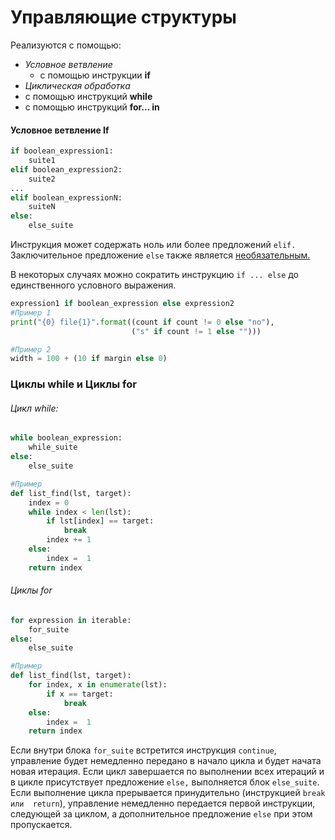 # Управляющие структуры

Реализуются с помощью:

*  *Условное ветвление* 
   *  с помощью инструкции **if**
*  *Циклическая обработка*
  * с помощью инструкций **while**
  * с помощью инструкций **for... in**

#### Условное ветвление If

```python
if boolean_expression1:
    suite1
elif boolean_expression2:
    suite2
...
elif boolean_expressionN:
    suiteN
else:
    else_suite

```

Инструкция может содержать ноль или более предложений `elif.` Заключительное предложение `else` также является <u>необязательным.</u>

В некоторых случаях можно сократить инструкцию `if ... else` до единственного условного выражения.

```python
expression1 if boolean_expression else expression2
#Пример 1
print("{0} file{1}".format((count if count != 0 else "no"),
                           ("s" if count != 1 else "")))

#Пример 2
width = 100 + (10 if margin else 0)

```

### Циклы while и Циклы for

###### Цикл while:

```python
while boolean_expression:
    while_suite
else:
    else_suite

```

```python
#Пример
def list_find(lst, target):
    index = 0
    while index < len(lst):
        if lst[index] == target:
            break
        index += 1
    else:
        index =  1
    return index

```



###### Циклы for

```python
for expression in iterable:
    for_suite
else:
    else_suite

```

```python
#Пример
def list_find(lst, target):
    for index, x in enumerate(lst):
        if x == target:
            break
    else:
        index =  1
    return index

```

Если внутри блока `for_suite` встретится инструкция `continue`, управление будет немедленно передано в начало цикла и будет начата новая итерация. Если цикл завершается по выполнении всех итераций и в цикле присутствует предложение `else,` выполняется блок `else_suite`. Если выполнение цикла прерывается принудительно (инструкцией `break или  return`), управление немедленно передается первой инструкции, следующей за циклом, а дополнительное предложение `else` при этом
пропускается.
